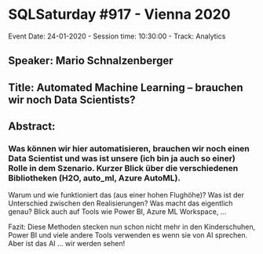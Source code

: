 # SQLSaturday #917 - Vienna 2020
Event Date: 24-01-2020 - Session time: 10:30:00 - Track: Analytics
## Speaker: Mario Schnalzenberger
## Title: Automated Machine Learning – brauchen wir noch Data Scientists?
## Abstract:
### Was können wir hier automatisieren, brauchen wir noch einen Data Scientist und was ist unsere (ich bin ja auch so einer) Rolle in dem Szenario. Kurzer Blick über die verschiedenen Bibliotheken (H2O, auto_ml, Azure AutoML). 

Warum und wie funktioniert das (aus einer hohen Flughöhe)? Was ist der Unterschied zwischen den Realisierungen? Was macht das eigentlich genau? Blick auch auf Tools wie Power BI, Azure ML Workspace, …

Fazit: Diese Methoden stecken nun schon nicht mehr in den Kinderschuhen, Power BI und viele andere Tools verwenden es wenn sie von AI sprechen. Aber ist das AI … wir werden sehen!
